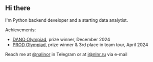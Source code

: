 ## Hi there 

I'm Python backend developer and a starting data analytist.

Achievements:
- [DANO Olympiad](https://dano.hse.ru), prize winner, December 2024
- [PROD Olympiad](https://prodcontest.ru), prize winner & 3rd place in team tour, April 2024

Reach me at [@nalinor](https://t.me/nalinor) in Telegram or at [i@nlnr.ru](mailto:i@nlnr.ru) via e-mail
